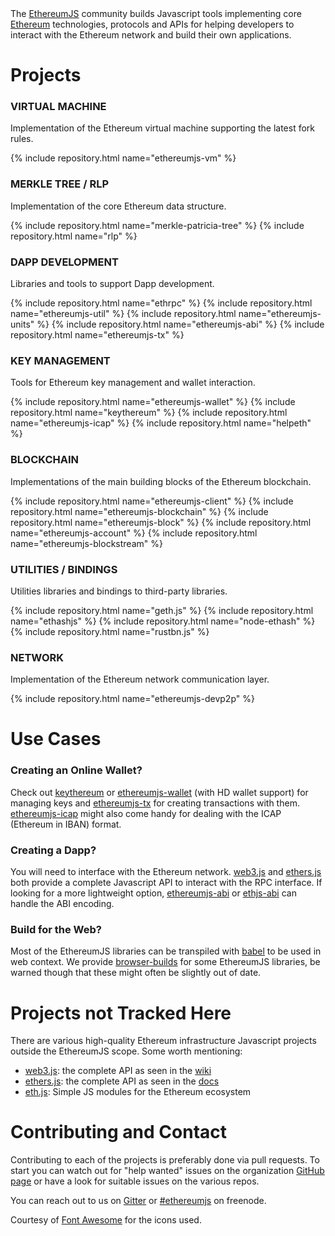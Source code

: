 
<div class="intro-text">
  The <a href="https://github.com/ethereumjs/">EthereumJS</a> community builds Javascript tools implementing core <a href="https://ethereum.org">Ethereum</a>
  technologies, protocols and APIs for helping developers to interact with the Ethereum network and build
  their own applications.
</div>

<h1>Projects</h1>

<div class="repo-group">
  <h3><i class="fa fa-cogs"></i> VIRTUAL MACHINE</h3>
  <p>Implementation of the Ethereum virtual machine supporting the latest fork rules.</p>
  {% include repository.html name="ethereumjs-vm" %}
</div>

<div class="repo-group">
  <h3><i class="fa fa-sitemap"></i> MERKLE TREE / RLP</h3>
  <p>Implementation of the core Ethereum data structure.</p>
  {% include repository.html name="merkle-patricia-tree" %}
  {% include repository.html name="rlp" %}
</div>

<div class="separator"></div>

<div class="repo-group">
  <h3><i class="fa fa-lightbulb-o"></i> DAPP DEVELOPMENT</h3>
  <p>Libraries and tools to support Dapp development.</p>
  {% include repository.html name="ethrpc" %}
  {% include repository.html name="ethereumjs-util" %}
  {% include repository.html name="ethereumjs-units" %}
  {% include repository.html name="ethereumjs-abi" %}
  {% include repository.html name="ethereumjs-tx" %}
</div>

<div class="repo-group">
  <h3><i class="fa fa-key"></i> KEY MANAGEMENT</h3>
  <p>Tools for Ethereum key management and wallet interaction.</p>
  {% include repository.html name="ethereumjs-wallet" %}
  {% include repository.html name="keythereum" %}
  {% include repository.html name="ethereumjs-icap" %}
  {% include repository.html name="helpeth" %}
</div>

<div class="separator"></div>

<div class="repo-group">
  <h3><i class="fa fa-cube"></i> BLOCKCHAIN</h3>
  <p>Implementations of the main building blocks of the Ethereum blockchain.</p>
  {% include repository.html name="ethereumjs-client" %}
  {% include repository.html name="ethereumjs-blockchain" %}
  {% include repository.html name="ethereumjs-block" %}
  {% include repository.html name="ethereumjs-account" %}
  {% include repository.html name="ethereumjs-blockstream" %}
</div>

<div class="repo-group">
  <h3><i class="fa fa-wrench"></i> UTILITIES / BINDINGS</h3>
  <p>Utilities libraries and bindings to third-party libraries.</p>
  {% include repository.html name="geth.js" %}
  {% include repository.html name="ethashjs" %}
  {% include repository.html name="node-ethash" %}
  {% include repository.html name="rustbn.js" %}
</div>

<div class="separator"></div>

<div class="repo-group">
  <h3><i class="fa fa-globe"></i> NETWORK</h3>
  <p>Implementation of the Ethereum network communication layer.</p>
  {% include repository.html name="ethereumjs-devp2p" %}
</div>

<div class="separator" style="height:0px;"></div>

<h1>Use Cases</h1>

### Creating an Online Wallet?

Check out [keythereum](https://github.com/ethereumjs/keythereum) or [ethereumjs-wallet](https://github.com/ethereumjs/ethereumjs-wallet) (with HD wallet support) for managing keys and [ethereumjs-tx](https://github.com/ethereumjs/ethereumjs-tx) for creating transactions with them.
[ethereumjs-icap](https://github.com/ethereumjs/ethereumjs-icap) might also come handy for dealing with the ICAP (Ethereum in IBAN) format.

### Creating a Dapp?

You will need to interface with the Ethereum network. [web3.js](https://github.com/ethereum/web3.js) and [ethers.js](https://github.com/ethers-io/ethers.js) both provide a complete Javascript API to interact with the RPC interface. If looking for a more lightweight option, [ethereumjs-abi](https://github.com/ethereumjs/ethereumjs-abi) or [ethjs-abi](https://github.com/ethjs/ethjs-abi) can handle the ABI encoding.

### Build for the Web?

Most of the EthereumJS libraries can be transpiled with [babel](https://babeljs.io/) to be used in web context.
We provide [browser-builds](https://github.com/ethereumjs/browser-builds) for some EthereumJS libraries, be
warned though that these might often be slightly out of date.

# Projects not Tracked Here

There are various high-quality Ethereum infrastructure Javascript projects outside the EthereumJS scope.
Some worth mentioning:

* [web3.js](https://github.com/ethereum/web3.js): the complete API as seen in the [wiki](https://github.com/ethereum/wiki/wiki/JavaScript-API)
* [ethers.js](https://github.com/ethers-io/ethers.js): the complete API as seen in the [docs](https://docs.ethers.io)
* [eth.js](https://github.com/ethjs): Simple JS modules for the Ethereum ecosystem

# Contributing and Contact

Contributing to each of the projects is preferably done via pull requests. To start you can watch out for
"help wanted" issues on the organization [GitHub page](https://github.com/ethereumjs/) or have a look for
suitable issues on the various repos.

<div class="intro-text">
  You can reach out to us on 
    <a href="https://gitter.im/ethereum/ethereumjs-lib">Gitter</a> or 
    <a href="https://webchat.freenode.net/?channels=ethereumjs">#ethereumjs</a> on freenode.
</div>

<p class="attribution">
Courtesy of <a href="http://fontawesome.io/">Font Awesome</a> for the icons used.
</p>
